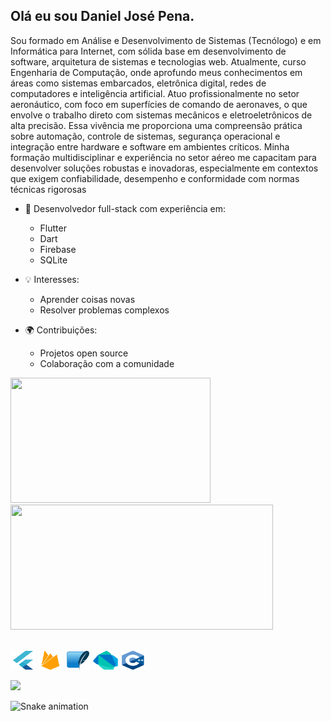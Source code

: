 ## Olá eu sou Daniel José Pena.
<p>Sou formado em Análise e Desenvolvimento de Sistemas (Tecnólogo) e em Informática para Internet, com sólida base em desenvolvimento de software, arquitetura de sistemas e tecnologias web. Atualmente, curso Engenharia de Computação, onde aprofundo meus conhecimentos em áreas como sistemas embarcados, eletrônica digital, redes de computadores e inteligência artificial.
Atuo profissionalmente no setor aeronáutico, com foco em superfícies de comando de aeronaves, o que envolve o trabalho direto com sistemas mecânicos e eletroeletrônicos de alta precisão. Essa vivência me proporciona uma compreensão prática sobre automação, controle de sistemas, segurança operacional e integração entre hardware e software em ambientes críticos.
Minha formação multidisciplinar e experiência no setor aéreo me capacitam para desenvolver soluções robustas e inovadoras, especialmente em contextos que exigem confiabilidade, desempenho e conformidade com normas técnicas rigorosas
</p>


- 🚀 Desenvolvedor full-stack com experiência em:
  - Flutter
  - Dart
  - Firebase
  - SQLite

- 💡 Interesses:
  - Aprender coisas novas
  - Resolver problemas complexos

- 🌍 Contribuições:
  - Projetos open source
  - Colaboração com a comunidade

<p align:"center" >
  <img src="https://github-readme-stats.vercel.app/api/top-langs/?username=danieljp23&layout=compact&theme=tokyonight" width="320" height="200" />
  <img src="https://github-readme-stats.vercel.app/api?username=danieljp23&show_icons=true&theme=tokyonight" width="420" height="200" />
</p>

<div style="display: inline_block"><br>
  <img align="center" alt="Flutter" height="30" width="40" src="https://raw.githubusercontent.com/devicons/devicon/master/icons/flutter/flutter-original.svg">
  <img align="center" alt="Firebase" height="30" width="40" src="https://raw.githubusercontent.com/devicons/devicon/master/icons/firebase/firebase-plain.svg">
  <img align="center" alt="SQLite" height="30" width="40" src="https://raw.githubusercontent.com/devicons/devicon/master/icons/sqlite/sqlite-original.svg">
  <img align="center" alt="Dart" height="30" width="40" src="https://raw.githubusercontent.com/devicons/devicon/master/icons/dart/dart-original.svg">
  <img align="center" alt="Cplusplus" height="30" width="40" src="https://raw.githubusercontent.com/devicons/devicon/master/icons/cplusplus/cplusplus-original.svg">
</div>
<br>
<div> 
  <a href="https://www.linkedin.com/in/daniel-josé-pena-88ab1620b" target="_blank"><img src="https://img.shields.io/badge/-LinkedIn-%230077B5?style=for-the-badge&logo=linkedin&logoColor=white" target="_blank"></a> 
  
</div>

![Snake animation](https://github.com/Danieljp23/Danieljp23/dist/github-contribution-grid-snake.svg)

